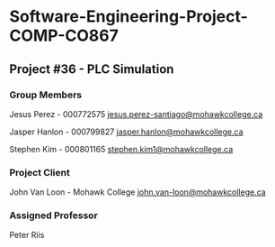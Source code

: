 # Software-Engineering-Project-COMP-CO867

## Project #36 - PLC Simulation

### Group Members
Jesus Perez - 000772575
jesus.perez-santiago@mohawkcollege.ca

Jasper Hanlon - 000799827
jasper.hanlon@mohawkcollege.ca

Stephen Kim - 000801165
stephen.kim1@mohawkcollege.ca

### Project Client
John Van Loon - Mohawk College
john.van-loon@mohawkcollege.ca

### Assigned Professor
Peter Riis
